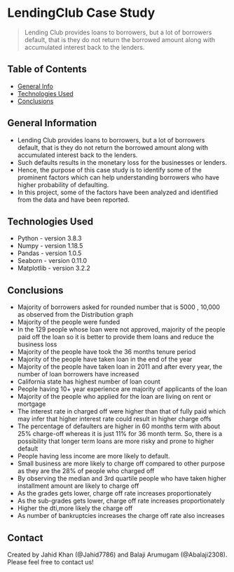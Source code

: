 # LendingClub Case Study
> Lending Club provides loans to borrowers, but a lot of borrowers default, that is they do not return the borrowed amount along with accumulated interest back to the lenders.


## Table of Contents
* [General Info](#general-information)
* [Technologies Used](#technologies-used)
* [Conclusions](#conclusions)


<!-- You can include any other section that is pertinent to your problem -->

## General Information
- Lending Club provides loans to borrowers, but a lot of borrowers default, that is they do not return the borrowed amount along with accumulated interest back to the lenders.
- Such defaults results in the monetary loss for the businesses or lenders.
- Hence, the purpose of this case study is to identify some of the prominent factors which can help understanding borrowers who have higher probability of defaulting.
- In this project, some of the factors have been analyzed and identified from the data and have been reported.

<!-- You don't have to answer all the questions - just the ones relevant to your project. -->

## Technologies Used
- Python - version 3.8.3
- Numpy - version 1.18.5
- Pandas - version 1.0.5
- Seaborn - version 0.11.0
- Matplotlib - version 3.2.2

<!-- As the libraries versions keep on changing, it is recommended to mention the version of library used in this project -->

## Conclusions
- Majority of borrowers asked for rounded number that is 5000 , 10,000 as observed from the Distribution graph
- Majority of the people were funded
- In the 129 people whose loan were not approved, majority of the people paid off the loan so it is better to provide them loans and reduce the business loss
- Majority of the people have took the 36 months tenure period
- Majority of the people have taken loan in the end of the year
- Majority of the people have taken loan in 2011 and after every year, the number of loan borrowers have increased
- California state has highest number of loan count
- People having 10+ year experience are majority of applicants of the loan
- Majority of the people who applied for the loan are living on rent or mortgage
- The interest rate in charged off were higher than that of fully paid which may infer that higher interest rate could result in higher charge offs
- The percentage of defaulters are higher in 60 months term with about 25% charge-off whereas it is just 11% for 36 month term. So, there is a possibility that longer term loans are more risky and prone to higher default
- People having less income are more likely to default.
- Small business are more likely to charge off compared to other purpose as they are the 28% of people who charged off
- By observing the median and 3rd quartile people who have taken higher installment amount are likely to charge off
- As the grades gets lower, charge off rate increases proportionately
- As the sub-grades gets lower, charge off rate increases proportionately
- Higher the dti,more likely the charge off
- As number of bankruptcies increases the charge off rate also increases

  

<!-- You don't have to answer all the questions - just the ones relevant to your project. -->




## Contact
Created by Jahid Khan (@Jahid7786) and Balaji Arumugam (@Abalaji2308).
Please feel free to contact us!


